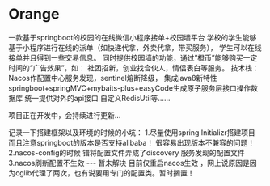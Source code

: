 # Orange
一款基于springboot的校园的在线微信小程序接单+校园墙平台
学校的学生能够基于小程序进行在线的派单（如快递代拿，外卖代拿，带买服务），
学生可以在线接单并且得到一些交易信息。
同时提供校园墙的功能，通过”橙币”能够购买一定时间的“广告效果”，如：
社团招新，创业找合伙人，情侣表白等服务。
技术栈：
Nacos作配置中心服务发现，sentinel熔断降级，
集成java8新特性
springboot+springMVC+mybaits-plus+easyCode生成原子服务层接口操作数据库
统一提供对外的api接口
自定义RedisUtil等......


项目正在开发中，会持续进行更新...



记录一下搭建框架以及环境的时候的小坑：
1.尽量使用spring Initializr搭建项目 而且注意springboot的版本是否支持alibaba！ 很容易出现版本不兼容的问题！
2.nacos-config的时候 错将配置文件弄成了discovery 服务发现的配置文件
3.nacos刷新配置不生效 --- 暂未解决  目前仅重启nacos生效 ，网上说原因是因为cglib代理了两次，也有说要用专门的配置类。暂时搁置！
